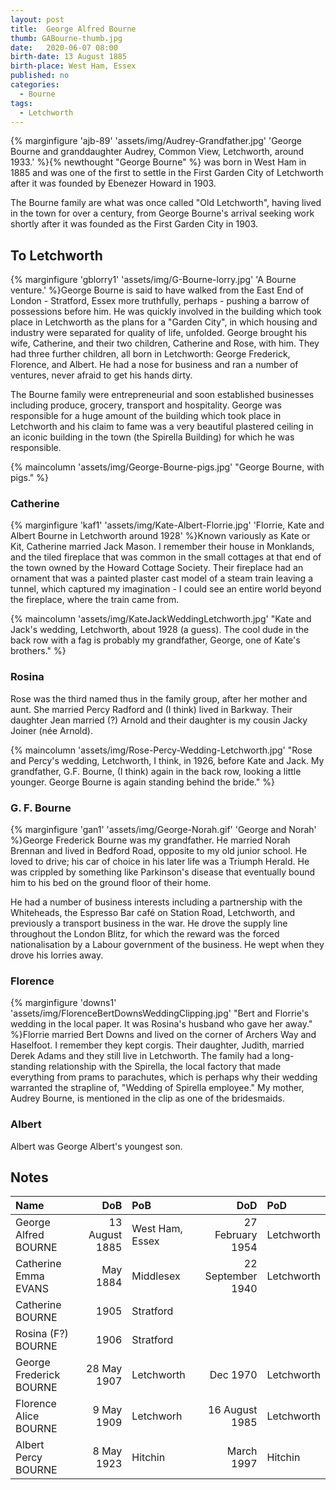 ```yaml
---
layout: post
title:  George Alfred Bourne
thumb: GABourne-thumb.jpg
date:   2020-06-07 08:00
birth-date: 13 August 1885
birth-place: West Ham, Essex
published: no
categories: 
  - Bourne
tags:
  - Letchworth
---
```

{% marginfigure 'ajb-89' 'assets/img/Audrey-Grandfather.jpg' 'George Bourne and granddaughter Audrey, Common View, Letchworth, around 1933.'  %}{% newthought "George Bourne" %} was born in West Ham in 1885 and was one of the first to settle in the First Garden City of Letchworth after it was founded by Ebenezer Howard in 1903.

The Bourne family are what was once called "Old Letchworth", having lived in the town for over a century, from George Bourne's arrival seeking work shortly after it was founded as the First Garden City in 1903.
<!--more-->

<!-- * Table of Contents
{:toc} -->

## To Letchworth
{% marginfigure 'gblorry1' 'assets/img/G-Bourne-lorry.jpg' 'A Bourne venture.'  %}George Bourne is said to have walked from the East End of London - Stratford, Essex more truthfully, perhaps - pushing a barrow of possessions before him. He was quickly involved in the building which took place in Letchworth as the plans for a "Garden City", in which housing and industry were separated for quality of life, unfolded. George brought his wife, Catherine, and their two children, Catherine and Rose, with him. They had three further children, all born in Letchworth: George Frederick, Florence, and Albert. He had a nose for business and ran a number of ventures, never afraid to get his hands dirty.

The Bourne family were entrepreneurial and soon established businesses including produce, grocery, transport and hospitality. George was responsible for a huge amount of the building which took place in Letchworth and his claim to fame was a very beautiful plastered ceiling in an iconic building in the town (the Spirella Building) for which  he was responsible.

{% maincolumn 'assets/img/George-Bourne-pigs.jpg' "George Bourne, with pigs." %}

### Catherine
{% marginfigure 'kaf1' 'assets/img/Kate-Albert-Florrie.jpg' 'Florrie, Kate and Albert Bourne in Letchworth around 1928'  %}Known variously as Kate or Kit, Catherine married Jack Mason. I remember their house in Monklands, and the tiled fireplace that was common in the small cottages at that end of the town owned by the Howard Cottage Society. Their fireplace had an ornament that was a painted plaster cast model of a steam train leaving a tunnel, which captured my imagination - I could see an entire world beyond the fireplace, where the train came from.

{% maincolumn 'assets/img/KateJackWeddingLetchworth.jpg' "Kate and Jack's wedding, Letchworth, about 1928 (a guess). The cool dude in the back row with a fag is probably my grandfather, George, one of Kate's brothers." %}

### Rosina
Rose was the third named thus in the family group, after her mother and aunt. She married Percy Radford and (I think) lived in Barkway. Their daughter Jean married (?) Arnold and their daughter is my cousin Jacky Joiner (née Arnold).

{% maincolumn 'assets/img/Rose-Percy-Wedding-Letchworth.jpg' "Rose and Percy's wedding, Letchworth, I think, in 1926, before Kate and Jack. My grandfather, G.F. Bourne, (I think) again in the back row, looking a little younger. George Bourne is again standing behind the bride." %}

### G. F. Bourne
{% marginfigure 'gan1' 'assets/img/George-Norah.gif' 'George and Norah'  %}George Frederick Bourne was my grandfather. He married Norah Brennan and lived in Bedford Road, opposite to my old junior school. He loved to drive; his car of choice in his later life was a Triumph Herald. He was crippled by something like Parkinson's disease that eventually bound him to his bed on the ground floor of their home.

He had a number of business interests including a partnership with the Whiteheads, the Espresso Bar café on Station Road, Letchworth, and previously a transport business in the war. He drove the supply line throughout the London Blitz, for which the reward was the forced nationalisation by a Labour government of the business. He wept when they drove his lorries away.

### Florence
{% marginfigure 'downs1' 'assets/img/FlorenceBertDownsWeddingClipping.jpg' "Bert and Florrie's wedding in the local paper. It was Rosina's husband who gave her away."  %}Florrie married Bert Downs and lived on the corner of Archers Way and Haselfoot. I remember they kept corgis. Their daughter, Judith, married Derek Adams and they still live in Letchworth. The family had a long-standing relationship with the Spirella, the local factory that made everything from prams to parachutes, which is perhaps why their wedding warranted the strapline of, "Wedding of Spirella employee." My mother, Audrey Bourne, is mentioned in the clip as one of the bridesmaids.

### Albert
Albert was George Albert's youngest son.

## Notes

Name|DoB|PoB|DoD|PoD
:---|--:|:--|--:|:--
George Alfred BOURNE|13 August 1885|West Ham, Essex|27 February 1954|Letchworth
Catherine Emma EVANS|May 1884|Middlesex|22 September 1940|Letchworth
Catherine BOURNE|1905|Stratford|
Rosina (F?) BOURNE|1906|Stratford|
George Frederick BOURNE|28 May 1907|Letchworth|Dec 1970|Letchworth
Florence Alice BOURNE|9 May 1909|Letchworh|16 August 1985|Letchworth
Albert Percy BOURNE|8 May 1923|Hitchin|March 1997|Hitchin